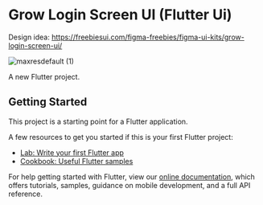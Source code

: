# Grow Login Screen UI (Flutter Ui)

Design idea:
https://freebiesui.com/figma-freebies/figma-ui-kits/grow-login-screen-ui/


![maxresdefault (1)](https://user-images.githubusercontent.com/87581799/133272391-a7f35cf3-d69c-40e9-95e1-81b6b50d5e1d.jpg)



A new Flutter project.

## Getting Started

This project is a starting point for a Flutter application.

A few resources to get you started if this is your first Flutter project:

- [Lab: Write your first Flutter app](https://flutter.dev/docs/get-started/codelab)
- [Cookbook: Useful Flutter samples](https://flutter.dev/docs/cookbook)

For help getting started with Flutter, view our
[online documentation](https://flutter.dev/docs), which offers tutorials,
samples, guidance on mobile development, and a full API reference.
